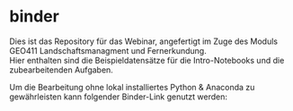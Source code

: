 # binder
Dies ist das Repository für das Webinar, angefertigt im Zuge des Moduls GEO411 Landschaftsmanagment und Fernerkundung.  
Hier enthalten sind die Beispieldatensätze für die Intro-Notebooks und die zubearbeitenden Aufgaben.

Um die Bearbeitung ohne lokal installiertes Python & Anaconda zu gewährleisten kann folgender Binder-Link genutzt werden:
